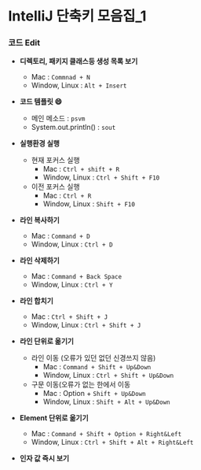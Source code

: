 # IntelliJ 단축키 모음집_1

### 코드 Edit

- **디렉토리, 패키지 클래스등 생성 목록 보기**
  - Mac : ```Commnad + N```
  - Window, Linux : ```Alt + Insert```


- **코드 템플릿 😄**
  - 메인 메소드 : ```psvm```
  - System.out.println() : ```sout```


- **실행환경 실행**
  - 현재 포커스 실행
    - Mac : ```Ctrl + shift + R```
    - Window, Linux : ```Ctrl + Shift + F10```
  - 이전 포커스 실행
    - Mac : ```Ctrl + R```
    - Window, Linux : ```Shift + F10```


- **라인 복사하기**
  - Mac : ```Command + D```
  - Window, Linux : ```Ctrl + D```


- **라인 삭제하기**
  - Mac : ```Command + Back Space```
  - Window, Linux : ```Ctrl + Y```


- **라인 합치기**
  - Mac : ```Ctrl + Shift + J```
  - Window, Linux : ```Ctrl + Shift + J```


- **라인 단위로 옮기기**
  - 라인 이동 (오류가 있던 없던 신경쓰지 않음)
    - Mac : ```Command + Shift + Up&Down```
    - Window, Linux : ```Ctrl + Shift + Up&Down```
  - 구문 이동(오류가 없는 한에서 이동
    - Mac : Option + ```Shift + Up&Down```
    - Window, Linux : ```Shift + Alt + Up&Down```


- **Element 단위로 옮기기**
  - Mac : ```Command + Shift + Option + Right&Left```
  - Window, Linux : ```Ctrl + Shift + Alt + Right&Left```


- **인자 값 즉시 보기**
